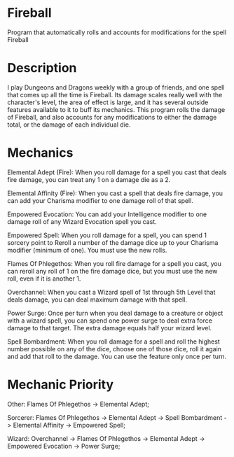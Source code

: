 # Fireball
Program that automatically rolls and accounts for modifications for the spell Fireball

# Description
I play Dungeons and Dragons weekly with a group of friends, and one spell that comes up all the time is Fireball. Its damage scales really well with the character's level, the area of effect is large, and it has  several outside features available to it to buff its mechanics. This program rolls the damage of Fireball, and also accounts for any modifications to either the damage total, or the damage of each individual die.

# Mechanics
Elemental Adept (Fire): When you roll damage for a spell you cast that deals fire damage, you can treat any 1 on a damage die as a 2.

Elemental Affinity (Fire): When you cast a spell that deals fire damage, you can add your Charisma modifier to one damage roll of that spell.

Empowered Evocation: You can add your Intelligence modifier to one damage roll of any Wizard Evocation spell you cast.

Empowered Spell: When you roll damage for a spell, you can spend 1 sorcery point to Reroll a number of the damage dice up to your Charisma modifier (minimum of one). You must use the new rolls.

Flames Of Phlegethos: When you roll fire damage for a spell you cast, you can reroll any roll of 1 on the fire damage dice, but you must use the new roll, even if it is another 1.

Overchannel: When you cast a Wizard spell of 1st through 5th Level that deals damage, you can deal maximum damage with that spell.

Power Surge: Once per turn when you deal damage to a creature or object with a wizard spell, you can spend one power surge to deal extra force damage to that target. The extra damage equals half your wizard level.

Spell Bombardment: When you roll damage for a spell and roll the highest number possible on any of the dice, choose one of those dice, roll it again and add that roll to the damage. You can use the feature only once per turn.

# Mechanic Priority
Other: Flames Of Phlegethos -> Elemental Adept;

Sorcerer: Flames Of Phlegethos -> Elemental Adept -> Spell Bombardment -> Elemental Affinity -> Empowered Spell;

Wizard: Overchannel -> Flames Of Phlegethos -> Elemental Adept -> Empowered Evocation -> Power Surge;
